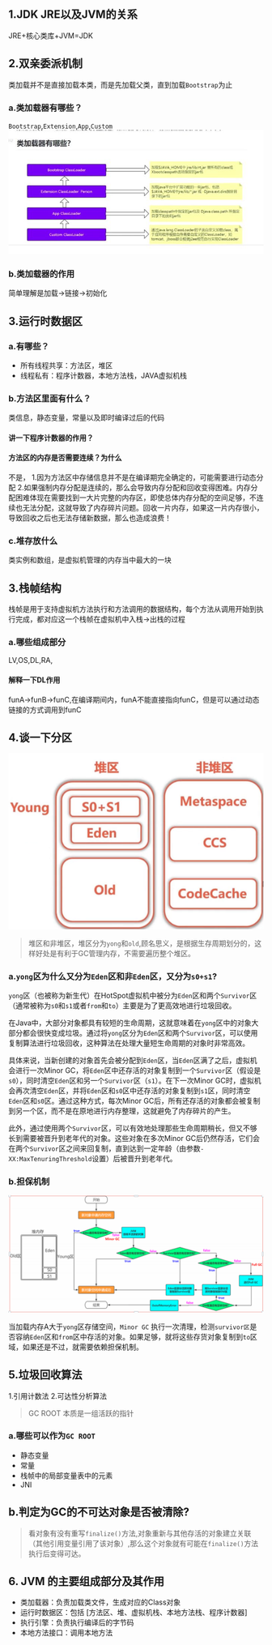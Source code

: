 ## 1.JDK JRE以及JVM的关系
JRE+核心类库+JVM=JDK


## 2.双亲委派机制
 类加载并不是直接加载本类，而是先加载父类，直到加载`Bootstrap`为止

### a.类加载器有哪些？
`Bootstrap`,`Extension`,`App`,`Custom `
![alt text](image.png)
### b.类加载器的作用
简单理解是加载->链接->初始化

## 3.运行时数据区
### a.有哪些？
- 所有线程共享：方法区，堆区
- 线程私有：程序计数器，本地方法栈，JAVA虚拟机栈
### b.方法区里面有什么？
类信息，静态变量，常量以及即时编译过后的代码
#### 讲一下程序计数器的作用？
#### 方法区的内存是否需要连续？为什么

不是，
1.因为方法区中存储信息并不是在编译期完全确定的，可能需要进行动态分配
2.如果强制内存分配是连续的，那么会导致内存分配和回收变得困难。内存分配困难体现在需要找到一大片完整的内存区，即使总体内存分配的空间足够，不连续也无法分配，这就导致了内存碎片问题。回收一片内存，如果这一片内存很小，导致回收之后也无法存储新数据，那么也造成浪费！
### c.堆存放什么
类实例和数组，是虚拟机管理的内存当中最大的一块 


## 3.栈帧结构
栈帧是用于支持虚拟机方法执行和方法调用的数据结构，每个方法从调用开始到执行完成，都对应这一个栈帧在虚拟机中入栈->出栈的过程
### a.哪些组成部分
LV,OS,DL,RA,
#### 解释一下DL作用
funA->funB->funC,在编译期间内，funA不能直接指向funC，但是可以通过动态链接的方式调用到funC


## 4.谈一下分区
![alt text](image-1.png)
> 堆区和非堆区，堆区分为`yong`和`old`,顾名思义，是根据生存周期划分的，这样好处是有利于GC管理内存，不需要遍历整个堆区。
### a.`yong`区为什么又分为`Eden`区和非`Eden`区，又分为`s0+s1`?
`yong`区（也被称为新生代）在HotSpot虚拟机中被分为`Eden`区和两个`Survivor`区（通常被称为`s0`和`s1`或者`from`和`to`）主要是为了更高效地进行垃圾回收。

在Java中，大部分对象都具有较短的生命周期，这就意味着在`yong`区中的对象大部分都会很快变成垃圾。通过将`yong`区分为`Eden`区和两个`Survivor`区，可以使用复制算法进行垃圾回收，这种算法在处理大量短生命周期的对象时非常高效。

具体来说，当新创建的对象首先会被分配到`Eden`区，当`Eden`区满了之后，虚拟机会进行一次Minor GC，将`Eden`区中还存活的对象复制到一个`Survivor`区（假设是`s0`），同时清空`Eden`区和另一个`Survivor`区（`s1`）。在下一次Minor GC时，虚拟机会再次清空`Eden`区，并将`Eden`区和`s0`区中还存活的对象复制到`s1`区，同时清空`Eden`区和`s0`区。通过这种方式，每次Minor GC后，所有还存活的对象都会被复制到另一个区，而不是在原地进行内存整理，这就避免了内存碎片的产生。

此外，通过使用两个`Survivor`区，可以有效地处理那些生命周期稍长，但又不够长到需要被晋升到老年代的对象。这些对象在多次Minor GC后仍然存活，它们会在两个`Survivor`区之间来回复制，直到达到一定年龄（由参数`-XX:MaxTenuringThreshold`设置）后被晋升到老年代。

### b.担保机制
![alt text](image-2.png)

当加载内存A大于`yong`区存储空间，`Minor GC` 执行一次清理，检测`survivor区`是否容纳`Eden`区和`from`区中存活的对象。如果足够，就将这些存货对象复制到`to`区域，如果还是不过，就需要依赖担保机制。


## 5.垃圾回收算法

1.引用计数法 
2.可达性分析算法
> GC ROOT 本质是一组活跃的指针
### a.哪些可以作为`GC ROOT`
- 静态变量
- 常量
- 栈帧中的局部变量表中的元素
- JNI

## b.判定为GC的不可达对象是否被清除?
> 看对象有没有重写`finalize()`方法,对象重新与其他存活的对象建立关联（其他引用变量引用了该对象）,那么这个对象就有可能在`finalize()`方法执行后变得可达。


## 6. JVM 的主要组成部分及其作用
- 类加载器：负责加载类文件，生成对应的Class对象
- 运行时数据区：包括 [方法区、堆、虚拟机栈、本地方法栈、程序计数器]
- 执行引擎：负责执行编译后的字节码
- 本地方法接口：调用本地方法

